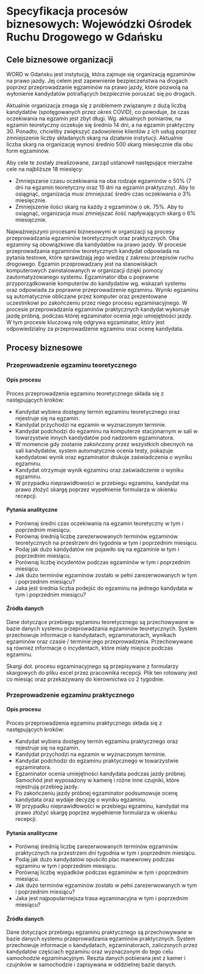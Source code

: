 # Specyfikacja procesów biznesowych: Wojewódzki Ośrodek Ruchu Drogowego w Gdańsku

## Cele biznesowe organizacji

WORD w Gdańsku jest instytucją, która zajmuje się organizacją egzaminów na prawo jazdy. Jej celem jest zapewnienie bezpieczeństwa na drogach poprzez przeprowadzanie egzaminów na prawo jazdy, które pozwolą na wyłonienie kandydatów potrafiących bezpiecznie poruszać się po drogach.

Aktualnie organizacja zmaga się z problemem związanym z dużą liczbą kandydatów (spotęgowanych przez okres COVID), co powoduje, że czas oczekiwania na egzamin jest zbyt długi. Wg. aktualnych pomiarów, na egzamin teoretyczny oczekuje się średnio 14 dni, a na egzamin praktyczny 30. Ponadto, chcieliby zwiększyć zadowolenie klientów z ich usług poprzez zmniejszenie liczby składanych skarg na działanie instytucji. Aktualnie liczba skarg na organizację wynosi średnio 500 skarg miesięcznie dla obu form egzaminów.

Aby cele te zostały zrealizowane, zarząd ustanowił następujące mierzalne cele na najbliższe 18 miesięcy:

- Zmniejszanie czasu oczekiwania na oba rodzaje egzaminów o 50% (7 dni na egzamin teoretyczny oraz 15 dni na egzamin praktyczny). Aby to osiągnąć, organizacja musi zmniejszać średni czas oczekiwania o 3% miesięcznie.
- Zmniejszenie ilości skarg na każdy z egzaminów o ok. 75%. Aby to osiągnąć, organizacja musi zmniejszać ilość napływających skarg o 6% miesięcznie.

Najważniejszymi procesami biznesowymi w organizacji są procesy przeprowadzania egzaminów teoretycznych oraz praktycznych. Oba egzaminy są obowiązkowe dla kandydatów na prawo jazdy. W procesie przeprowadzania egzaminów teoretycznych kandydat odpowiada na pytania testowe, które sprawdzają jego wiedzę z zakresu przepisów ruchu drogowego. Egzamin przeprowadzany jest na stanowiskach komputerowych zainstalowanych w organizacji dzięki pomocy zautomatyzowanego systemu. Egzaminator dba o poprawne przyporządkowanie komputerów do kandydatów wg. wskazań systemu oraz odpowiada za poprawne przeprowadzenie egzaminu. Wyniki egzaminu są automatycznie obliczane przez komputer oraz prezentowane uczestnikowi po zakończeniu przez niego procesu egzaminacyjnego. W procesie przeprowadzania egzaminów praktycznych kandydat wykonuje jazdę próbną, podczas której egzaminator ocenia jego umiejętności jazdy. W tym procesie kluczową rolę odgrywa egzaminator, który jest odpowiedzialny za przeprowadzenie egzaminu oraz ocenę kandydata.

## Procesy biznesowe

### Przeprowadzenie egzaminu teoretycznego

#### Opis procesu

Proces przeprowadzenia egzaminu teoretycznego składa się z następujących kroków:

- Kandydat wybiera dostępny termin egzaminu teoretycznego oraz rejestruje się na egzamin.
- Kandydat przychodzi na egzamin w wyznaczonym terminie.
- Kandydat podchodzi do egzaminu na komputerze stacjonarnym w sali w towarzystwie innych kandydatów pod nadzorem egzaminatora.
- W momencie gdy zostanie zakończony przez wszystkich obecnych na sali kandydatów, system automatycznie ocenia testy, pokazuje kandydatowi wynik oraz egzaminator drukuje zaświadczenia o wyniku egzaminu.
- Kandydat otrzymuje wynik egzaminu oraz zaświadczenie o wyniku egzaminu.
- W przypadku nieprawidłowości w przebiegu egzaminu, kandydat ma prawo złożyć skargę poprzez wypełnienie formularza w okienku recepcji.

#### Pytania analityczne

- Porównaj średni czas oczekiwania na egzamin teoretyczny w tym i poprzednim miesiącu.
- Porównaj średnią liczbę zarezerwowanych terminów egzaminów teoretycznych na przestrzeni dni tygodnia w tym i poprzednim miesiącu.
- Podaj jak dużo kandydatów nie pojawiło się na egzaminie w tym i poprzednim miesiącu.
- Porównaj liczbę incydentów podczas egzaminów w tym i poprzednim miesiącu.
- Jak dużo terminów egzaminów zostało w pełni zarezerwowanych w tym i poprzednim miesiącu?
- Jaka jest średnia liczba podejść do egzaminu na jednego kandydata w tym i poprzednim miesiącu?

#### Źródła danych

Dane dotyczące przebiegu egzaminu teoretycznego są przechowywane w bazie danych systemu przeprowadzania egzaminów teoretycznych. System przechowuje informacje o kandydatach, egzaminatorach, wynikach egzaminów oraz czasie / terminie jego przeprowadzenia. Przechowywane są również informacje o incydentach, które miały miejsce podczas egzaminu.

Skargi dot. procesu egzaminacyjnego są przepisywane z formularzy skargowych do pliku excel przez pracownika recepcji. Plik ten rotowany jest co miesiąc oraz przekazywany do kierownictwa co 2 tygodnie.

### Przeprowadzenie egzaminu praktycznego

#### Opis procesu

Proces przeprowadzenia egzaminu praktycznego składa się z następujących kroków:

- Kandydat wybiera dostępny termin egzaminu praktycznego oraz rejestruje się na egzamin.
- Kandydat przychodzi na egzamin w wyznaczonym terminie.
- Kandydat podchodzi do egzaminu praktycznego w towarzystwie egzaminatora.
- Egzaminator ocenia umiejętności kandydata podczas jazdy próbnej. Samochód jest wyposażony w kamerę i różne inne czujniki, które rejestrują przebieg jazdy.
- Po zakończeniu jazdy próbnej egzaminator podsumowuje ocenę kandydata oraz wydaje decyzję o wyniku egzaminu.
- W przypadku nieprawidłowości w przebiegu egzaminu, kandydat ma prawo złożyć skargę poprzez wypełnienie formularza w okienku recepcji.

#### Pytania analityczne

- Porównaj średnią liczbę zarezerwowanych terminów egzaminów praktycznych na przestrzeni dni tygodnia w tym i poprzednim miesiącu.
- Podaj jak dużo kandydatów opuściło plac manewrowy podczas egzaminu w tym i poprzednim miesiącu.
- Porównaj liczbę wypadków podczas egzaminów w tym i poprzednim miesiącu.
- Jak dużo terminów egzaminów zostało w pełni zarezerwowanych w tym i poprzednim miesiącu?
- Jaka jest najpopularniejsza trasa egzaminacyjna w tym i poprzednim miesiącu?

#### Źródła danych

Dane dotyczące przebiegu egzaminu praktycznego są przechowywane w bazie danych systemu przeprowadzania egzaminów praktycznych. System przechowuje informacje o kandydatach, egzaminatorach, zaliczonych przez kandydatów częściach egzaminu oraz wyznaczonym do tego celu samochodzie egzaminacyjnym. Reszta danych pobierana jest z kamer i czujników w samochodzie i zapisywana w oddzielnej bazie danych.
